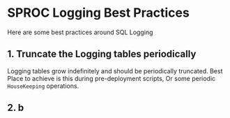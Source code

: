# SPROC Logging Best Practices

Here are some best practices around SQL Logging

## 1. Truncate the Logging tables periodically 

Logging tables grow indefinitely and should be periodically truncated. Best Place to achieve is this during pre-deployment scripts, Or some periodic `HouseKeeping` operations.

## 2. b
